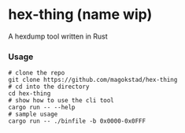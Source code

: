 # hex-thing (name wip)

A hexdump tool written in Rust

### Usage

```shell
# clone the repo
git clone https://github.com/magokstad/hex-thing
# cd into the directory
cd hex-thing
# show how to use the cli tool
cargo run -- --help
# sample usage
cargo run -- ./binfile -b 0x0000-0x0FFF
```
